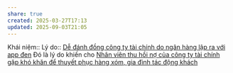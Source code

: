 ```yaml
---
share: true
created: 2025-03-27T17:13
updated: 2025-09-03T21:05
---
```

Khái niệm:: 
Lý do:: [Dễ đánh đồng công ty tài chính do ngân hàng lập ra với app đen](./D%E1%BB%85%20%C4%91%C3%A1nh%20%C4%91%E1%BB%93ng%20c%C3%B4ng%20ty%20t%C3%A0i%20ch%C3%ADnh%20do%20ng%C3%A2n%20h%C3%A0ng%20l%E1%BA%ADp%20ra%20v%E1%BB%9Bi%20app%20%C4%91en.md)
Đó là lý do khiến cho [Nhân viên thu hồi nợ của công ty tài chính gặp khó khăn để thuyết phục hàng xóm, gia đình tác động khách](../../../../../%E2%9A%A1Hi%E1%BB%83u%20bi%E1%BA%BFt%20s%C3%A2u/T%E1%BB%95%20ch%E1%BB%A9c%20t%C3%A0i%20ch%C3%ADnh/T%E1%BB%95%20ch%E1%BB%A9c%20t%C3%ADn%20d%E1%BB%A5ng/T%E1%BB%95%20ch%E1%BB%A9c%20t%C3%ADn%20d%E1%BB%A5ng%20phi%20ng%C3%A2n%20h%C3%A0ng/C%C3%B4ng%20ty%20t%C3%A0i%20ch%C3%ADnh%20ti%C3%AAu%20d%C3%B9ng/Nh%C3%A2n%20vi%C3%AAn%20thu%20h%E1%BB%93i%20n%E1%BB%A3%20c%E1%BB%A7a%20c%C3%B4ng%20ty%20t%C3%A0i%20ch%C3%ADnh%20g%E1%BA%B7p%20kh%C3%B3%20kh%C4%83n%20%C4%91%E1%BB%83%20thuy%E1%BA%BFt%20ph%E1%BB%A5c%20h%C3%A0ng%20x%C3%B3m,%20gia%20%C4%91%C3%ACnh%20t%C3%A1c%20%C4%91%E1%BB%99ng%20kh%C3%A1ch.md)
